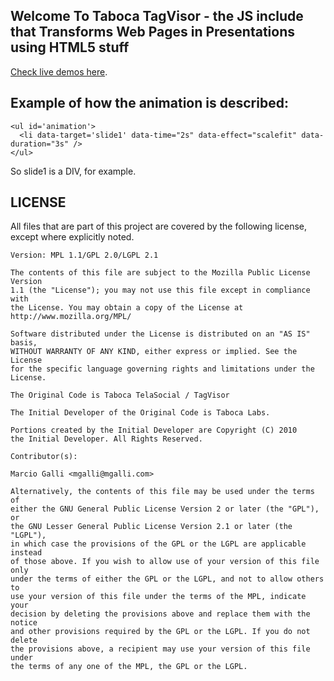 ## Welcome To Taboca TagVisor - the JS include that Transforms Web Pages in Presentations using HTML5 stuff

[Check live demos here](http://taboca.github.com/TagVisor).

## Example of how the animation is described: 

    <ul id='animation'>
      <li data-target='slide1' data-time="2s" data-effect="scalefit" data-duration="3s" />
    </ul>


So slide1 is a DIV, for example. 

## LICENSE

All files that are part of this project are covered by the following
license, except where explicitly noted.

    Version: MPL 1.1/GPL 2.0/LGPL 2.1

    The contents of this file are subject to the Mozilla Public License Version
    1.1 (the "License"); you may not use this file except in compliance with
    the License. You may obtain a copy of the License at
    http://www.mozilla.org/MPL/

    Software distributed under the License is distributed on an "AS IS" basis,
    WITHOUT WARRANTY OF ANY KIND, either express or implied. See the License
    for the specific language governing rights and limitations under the
    License.

    The Original Code is Taboca TelaSocial / TagVisor

    The Initial Developer of the Original Code is Taboca Labs.

    Portions created by the Initial Developer are Copyright (C) 2010
    the Initial Developer. All Rights Reserved.

    Contributor(s):
 	
    Marcio Galli <mgalli@mgalli.com>

    Alternatively, the contents of this file may be used under the terms of
    either the GNU General Public License Version 2 or later (the "GPL"), or
    the GNU Lesser General Public License Version 2.1 or later (the "LGPL"),
    in which case the provisions of the GPL or the LGPL are applicable instead
    of those above. If you wish to allow use of your version of this file only
    under the terms of either the GPL or the LGPL, and not to allow others to
    use your version of this file under the terms of the MPL, indicate your
    decision by deleting the provisions above and replace them with the notice
    and other provisions required by the GPL or the LGPL. If you do not delete
    the provisions above, a recipient may use your version of this file under
    the terms of any one of the MPL, the GPL or the LGPL.
